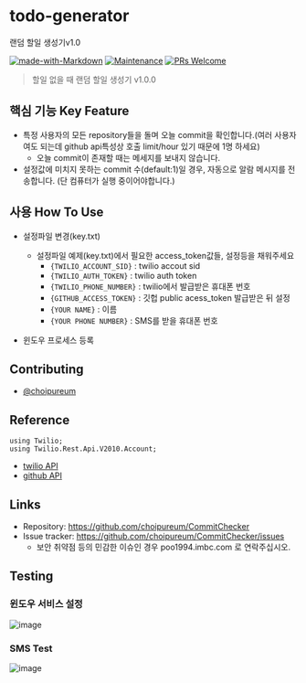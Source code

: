 # todo-generator
랜덤 할일 생성기v1.0

[![made-with-Markdown](https://img.shields.io/badge/Made%20with-Markdown-1f425f.svg)](http://commonmark.org)
[![Maintenance](https://img.shields.io/badge/Maintained%3F-yes-green.svg)](https://github.com/choipureum/todo-generator) 
[![PRs Welcome](https://img.shields.io/badge/PRs-welcome-brightgreen.svg?style=flat-square)](http://makeapullrequest.com)
> 할일 없을 때 랜덤 할일 생성기 v1.0.0

## 핵심 기능  Key Feature
- 특정 사용자의 모든 repository들을 돌며 오늘 commit을 확인합니다.(여러 사용자여도 되는데 github api특성상 호출 limit/hour 있기 때문에 1명 하세요) 
  - 오늘 commit이 존재할 때는 메세지를 보내지 않습니다.
- 설정값에 미치지 못하는 commit 수(default:1)일 경우, 자동으로 알람 메시지를 전송합니다. (단 컴퓨터가 실행 중이어야합니다.)

## 사용 How To Use
  
- 설정파일 변경(key.txt)
  - 설정파일 예제(key.txt)에서 필요한 access_token값들, 설정등을 채워주세요
    - `{TWILIO_ACCOUNT_SID}` : twilio accout sid
    - `{TWILIO_AUTH_TOKEN}` : twilio auth token
    - `{TWILIO_PHONE_NUMBER}` : twilio에서 발급받은 휴대폰 번호
    - `{GITHUB_ACCESS_TOKEN}` : 깃헙 public acess_token 발급받은 뒤 설정
    - `{YOUR NAME}` : 이름
    - `{YOUR PHONE NUMBER}` : SMS를 받을 휴대폰 번호
    
- 윈도우 프로세스 등록

## Contributing
- [@choipureum](https://github.com/choipureum)

## Reference
```
using Twilio;
using Twilio.Rest.Api.V2010.Account;
```
- [twilio API](https://www.twilio.com/docs/sms)
- [github API](https://docs.github.com/en/rest/reference)

## Links
- Repository: https://github.com/choipureum/CommitChecker
- Issue tracker: https://github.com/choipureum/CommitChecker/issues
  - 보안 취약점 등의 민감한 이슈인 경우 poo1994.imbc.com 로 연락주십시오. 

## Testing
### 윈도우 서비스 설정
![image](https://user-images.githubusercontent.com/55127127/112115713-d6ff3100-8bfc-11eb-9c89-0163abe29aab.png)
### SMS Test
![image](https://user-images.githubusercontent.com/55127127/112115841-feee9480-8bfc-11eb-9326-6b5346a138d9.png)
